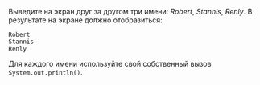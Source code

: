 Выведите на экран друг за другом три имени: *Robert*, *Stannis*, *Renly*. В результате на экране должно отобразиться:

```text
Robert
Stannis
Renly
```

Для каждого имени используйте свой собственный вызов `System.out.println()`.
